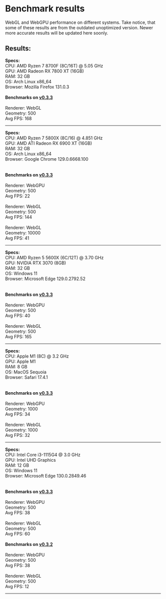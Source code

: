 # Benchmark results

WebGL and WebGPU performance on different systems. Take notice, that some of these results are from the outdated unoptimized version. Newer more accurate results will be updated here soonly.

## Results:
<b>Specs:</b> \
CPU: AMD Ryzen 7 8700F (8C/16T) @ 5.05 GHz \
GPU: AMD Radeon RX 7800 XT (16GB) \
RAM: 32 GB \
OS: Arch Linux x86_64 \
Browser: Mozilla Firefox 131.0.3 \
\
<b>Benchmarks on <u>v0.3.3</u></b> \
\
Renderer: WebGL \
Geometry: 500 \
Avg FPS: 168

***
<b>Specs:</b> \
CPU: AMD Ryzen 7 5800X (8C/16) @ 4.851 GHz \
GPU: AMD ATI Radeon RX 6900 XT (16GB) \
RAM: 32 GB \
OS: Arch Linux x86_64 \
Browser: Google Chrome 129.0.6668.100 \
\
\
<b>Benchmarks on <u>v0.3.3</u></b> \
\
Renderer: WebGPU \
Geometry: 500 \
Avg FPS: 22 \
\
Renderer: WebGL \
Geometry: 500 \
Avg FPS: 144 \
\
Renderer: WebGL \
Geometry: 10000 \
Avg FPS: 41
***

<b>Specs:</b> \
CPU: AMD Ryzen 5 5600X (6C/12T) @ 3.70 GHz \
GPU: NVIDIA RTX 3070 (8GB) \
RAM: 32 GB \
OS: Windows 11 \
Browser: Microsoft Edge 129.0.2792.52 \
\
\
<b>Benchmarks on <u>v0.3.3</u></b> \
\
Renderer: WebGPU \
Geometry: 500 \
Avg FPS: 40 \
\
Renderer: WebGL \
Geometry: 500 \
Avg FPS: 165


***
<b>Specs:</b> \
CPU: Apple M1 (8C) @ 3.2 GHz \
GPU: Apple M1 \
RAM: 8 GB \
OS: MacOS Sequoia \
Browser: Safari 17.4.1 \
\
\
<b>Benchmarks on <u>v0.3.3</u></b> \
\
Renderer: WebGPU \
Geometry: 1000 \
Avg FPS: 34 \
\
Renderer: WebGL \
Geometry: 1000 \
Avg FPS: 32


***
<b>Specs:</b> \
CPU: Intel Core i3-1115G4 @ 3.0 GHz \
GPU: Intel UHD Graphics \
RAM: 12 GB \
OS: Windows 11 \
Browser: Microsoft Edge 130.0.2849.46 \
\
\
<b>Benchmarks on <u>v0.3.3</u></b> \
\
Renderer: WebGPU \
Geometry: 500 \
Avg FPS: 38 \
\
Renderer: WebGL \
Geometry: 500 \
Avg FPS: 60 \
\
<b>Benchmarks on <u>v0.3.2</u></b> \
\
Renderer: WebGPU \
Geometry: 500 \
Avg FPS: 38 \
\
Renderer: WebGL \
Geometry: 500 \
Avg FPS: 12


***